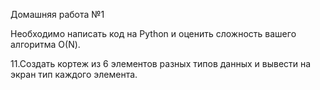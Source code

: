 Домашняя работа №1

Необходимо написать код на Python и оценить сложность вашего алгоритма О(N).

11.Создать кортеж из 6 элементов разных типов данных и вывести на экран тип каждого элемента.